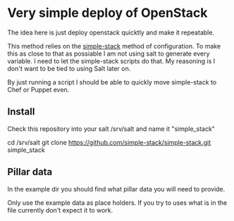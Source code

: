 # Very simple deploy of OpenStack 

The idea here is just deploy openstack quicktly and make it repeatable.

This method relies on the [simple-stack](https://github.com/simple-stack/simple-stack) method of configuration. To make 
this as close to that as possiable I am not using salt to generate 
every variable. I need to let the simple-stack scripts do that. My 
reasoning is I don't want to be tied to using Salt later on. 

By just running a script I should be able to quickly move simple-stack to
Chef or Puppet even.

## Install

Check this repository into your salt /srv/salt and name it "simple_stack"

 cd /srv/salt
 git clone https://github.com/simple-stack/simple-stack.git simple_stack

## Pillar data

In the example dir you should find what pillar data you will need to provide.

Only use the example data as place holders. If you try to uses what is in
the file currently don't expect it to work.

